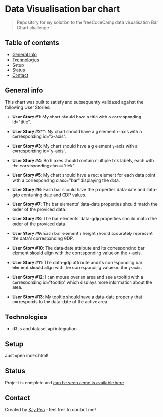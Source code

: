 # Data Visualisation bar chart
> Repository for my solution to the freeCodeCamp data visualisation Bar Chart challenge.

## Table of contents
* [General Info](#general-info)
* [Technologies](#technologies)
* [Setup](#setup)
* [Status](#status)
* [Contact](#contact)

## General info
This chart was built to satisfy and subsequently validated against the following User Stories:

- **User Story #1**: My chart should have a title with a corresponding id="title".

- **User Story #2****: My chart should have a g element x-axis with a corresponding id="x-axis".

- **User Story #3**: My chart should have a g element y-axis with a corresponding id="y-axis".

- **User Story #4**: Both axes should contain multiple tick labels, each with the corresponding class="tick".

- **User Story #5**: My chart should have a rect element for each data point with a corresponding class="bar" displaying the data.

- **User Story #6**: Each bar should have the properties data-date and data-gdp containing date and GDP values.

- **User Story #7**: The bar elements' data-date properties should match the order of the provided data.

- **User Story #8**: The bar elements' data-gdp properties should match the order of the provided data.

- **User Story #9**: Each bar element's height should accurately represent the data's corresponding GDP.

- **User Story #10**: The data-date attribute and its corresponding bar element should align with the corresponding value on the x-axis.

- **User Story #11**: The data-gdp attribute and its corresponding bar element should align with the corresponding value on the y-axis.

- **User Story #12**: I can mouse over an area and see a tooltip with a corresponding id="tooltip" which displays more information about the area.

- **User Story #13**: My tooltip should have a data-date property that corresponds to the data-date of the active area.

## Technologies
* d3.js and dataset api integration

## Setup
Just open index.html!

## Status
Project is complete and [can be seen demo is available here](https://ravenblack24.github.io/d3-us-gdp-chart/).

## Contact
Created by [Kay Pea](https://imkp.co.uk) - feel free to contact me!
